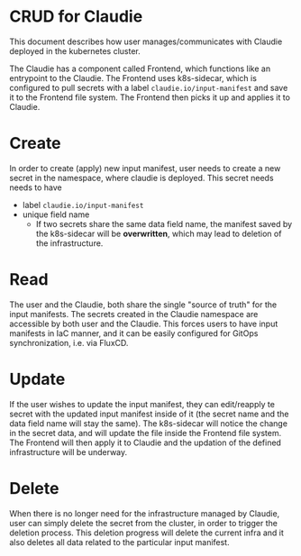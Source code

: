 # CRUD for Claudie

This document describes how user manages/communicates with Claudie deployed in the kubernetes cluster.

The Claudie has a component called Frontend, which functions like an entrypoint to the Claudie. The Frontend uses k8s-sidecar, which is configured to pull secrets with a label `claudie.io/input-manifest` and save it to the Frontend file system. The Frontend then picks it up and applies it to Claudie.
# Create

In order to create (apply) new input manifest, user needs to create a new secret in the namespace, where claudie is deployed. This secret needs needs to have
- label `claudie.io/input-manifest`
- unique field name
  - If two secrets share the same data field name, the manifest saved by the k8s-sidecar will be **overwritten**, which may lead to deletion of the infrastructure.
# Read

The user and the Claudie, both share the single "source of truth" for the input manifests. The secrets created in the Claudie namespace are accessible by both user and the Claudie. This forces users to have input manifests in IaC manner, and it can be easily configured for GitOps synchronization, i.e. via FluxCD.

# Update

If the user wishes to update the input manifest, they can edit/reapply te secret with the updated input manifest inside of it (the secret name and the data field name will stay the same). The k8s-sidecar will notice the change in the secret data, and will update the file inside the Frontend file system. The Frontend will then apply it to Claudie and the updation of the defined infrastructure will be underway.

# Delete

When there is no longer need for the infrastructure managed by Claudie, user can simply delete the secret from the cluster, in order to trigger the deletion process. This deletion progress will delete the current infra and it also deletes all data related to the particular input manifest.